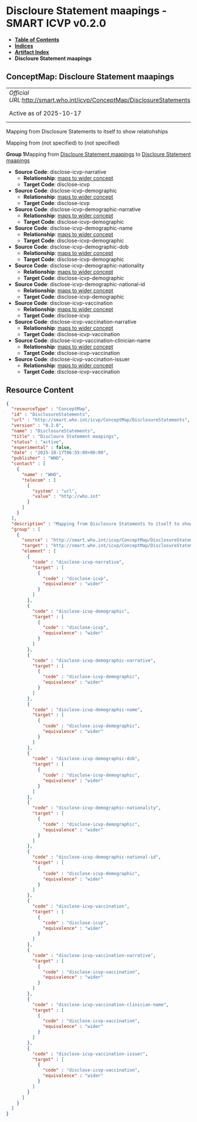 # Discloure Statement maapings - SMART ICVP v0.2.0

* [**Table of Contents**](toc.md)
* [**Indices**](indices.md)
* [**Artifact Index**](artifacts.md)
* **Discloure Statement maapings**

## ConceptMap: Discloure Statement maapings 

| | |
| :--- | :--- |
| *Official URL*:http://smart.who.int/icvp/ConceptMap/DisclosureStatements | *Version*:0.2.0 |
| Active as of 2025-10-17 | *Computable Name*:DisclosureStatements |

 
Mapping from Disclosure Statements to itself to show relatiohships 

Mapping from (not specified) to (not specified)

**Group 1**Mapping from [Discloure Statement maapings](ConceptMap-DisclosureStatements.md) to [Discloure Statement maapings](ConceptMap-DisclosureStatements.md)

* **Source Code**: disclose-icvp-narrative
  * **Relationship**: [maps to wider concept](http://hl7.org/fhir/R5/codesystem-concept-map-relationship.html#wider)
  * **Target Code**: disclose-icvp
* **Source Code**: disclose-icvp-demographic
  * **Relationship**: [maps to wider concept](http://hl7.org/fhir/R5/codesystem-concept-map-relationship.html#wider)
  * **Target Code**: disclose-icvp
* **Source Code**: disclose-icvp-demographic-narrative
  * **Relationship**: [maps to wider concept](http://hl7.org/fhir/R5/codesystem-concept-map-relationship.html#wider)
  * **Target Code**: disclose-icvp-demographic
* **Source Code**: disclose-icvp-demographic-name
  * **Relationship**: [maps to wider concept](http://hl7.org/fhir/R5/codesystem-concept-map-relationship.html#wider)
  * **Target Code**: disclose-icvp-demographic
* **Source Code**: disclose-icvp-demographic-dob
  * **Relationship**: [maps to wider concept](http://hl7.org/fhir/R5/codesystem-concept-map-relationship.html#wider)
  * **Target Code**: disclose-icvp-demographic
* **Source Code**: disclose-icvp-demographic-nationality
  * **Relationship**: [maps to wider concept](http://hl7.org/fhir/R5/codesystem-concept-map-relationship.html#wider)
  * **Target Code**: disclose-icvp-demographic
* **Source Code**: disclose-icvp-demographic-national-id
  * **Relationship**: [maps to wider concept](http://hl7.org/fhir/R5/codesystem-concept-map-relationship.html#wider)
  * **Target Code**: disclose-icvp-demographic
* **Source Code**: disclose-icvp-vaccination
  * **Relationship**: [maps to wider concept](http://hl7.org/fhir/R5/codesystem-concept-map-relationship.html#wider)
  * **Target Code**: disclose-icvp
* **Source Code**: disclose-icvp-vaccination-narrative
  * **Relationship**: [maps to wider concept](http://hl7.org/fhir/R5/codesystem-concept-map-relationship.html#wider)
  * **Target Code**: disclose-icvp-vaccination
* **Source Code**: disclose-icvp-vaccination-clinician-name
  * **Relationship**: [maps to wider concept](http://hl7.org/fhir/R5/codesystem-concept-map-relationship.html#wider)
  * **Target Code**: disclose-icvp-vaccination
* **Source Code**: disclose-icvp-vaccination-issuer
  * **Relationship**: [maps to wider concept](http://hl7.org/fhir/R5/codesystem-concept-map-relationship.html#wider)
  * **Target Code**: disclose-icvp-vaccination



## Resource Content

```json
{
  "resourceType" : "ConceptMap",
  "id" : "DisclosureStatements",
  "url" : "http://smart.who.int/icvp/ConceptMap/DisclosureStatements",
  "version" : "0.2.0",
  "name" : "DisclosureStatements",
  "title" : "Discloure Statement maapings",
  "status" : "active",
  "experimental" : false,
  "date" : "2025-10-17T06:55:09+00:00",
  "publisher" : "WHO",
  "contact" : [
    {
      "name" : "WHO",
      "telecom" : [
        {
          "system" : "url",
          "value" : "http://who.int"
        }
      ]
    }
  ],
  "description" : "Mapping from Disclosure Statements to itself to show relatiohships",
  "group" : [
    {
      "source" : "http://smart.who.int/icvp/ConceptMap/DisclosureStatements",
      "target" : "http://smart.who.int/icvp/ConceptMap/DisclosureStatements",
      "element" : [
        {
          "code" : "disclose-icvp-narrative",
          "target" : [
            {
              "code" : "disclose-icvp",
              "equivalence" : "wider"
            }
          ]
        },
        {
          "code" : "disclose-icvp-demographic",
          "target" : [
            {
              "code" : "disclose-icvp",
              "equivalence" : "wider"
            }
          ]
        },
        {
          "code" : "disclose-icvp-demographic-narrative",
          "target" : [
            {
              "code" : "disclose-icvp-demographic",
              "equivalence" : "wider"
            }
          ]
        },
        {
          "code" : "disclose-icvp-demographic-name",
          "target" : [
            {
              "code" : "disclose-icvp-demographic",
              "equivalence" : "wider"
            }
          ]
        },
        {
          "code" : "disclose-icvp-demographic-dob",
          "target" : [
            {
              "code" : "disclose-icvp-demographic",
              "equivalence" : "wider"
            }
          ]
        },
        {
          "code" : "disclose-icvp-demographic-nationality",
          "target" : [
            {
              "code" : "disclose-icvp-demographic",
              "equivalence" : "wider"
            }
          ]
        },
        {
          "code" : "disclose-icvp-demographic-national-id",
          "target" : [
            {
              "code" : "disclose-icvp-demographic",
              "equivalence" : "wider"
            }
          ]
        },
        {
          "code" : "disclose-icvp-vaccination",
          "target" : [
            {
              "code" : "disclose-icvp",
              "equivalence" : "wider"
            }
          ]
        },
        {
          "code" : "disclose-icvp-vaccination-narrative",
          "target" : [
            {
              "code" : "disclose-icvp-vaccination",
              "equivalence" : "wider"
            }
          ]
        },
        {
          "code" : "disclose-icvp-vaccination-clinician-name",
          "target" : [
            {
              "code" : "disclose-icvp-vaccination",
              "equivalence" : "wider"
            }
          ]
        },
        {
          "code" : "disclose-icvp-vaccination-issuer",
          "target" : [
            {
              "code" : "disclose-icvp-vaccination",
              "equivalence" : "wider"
            }
          ]
        }
      ]
    }
  ]
}

```
